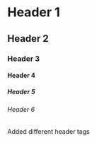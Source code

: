 # Header 1
## Header 2
### Header 3
#### Header 4
##### Header 5
###### Header 6

Added different header tags
